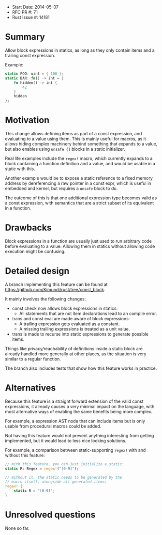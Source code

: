 - Start Date: 2014-05-07
- RFC PR #: 71
- Rust Issue #: 14181

# Summary

Allow block expressions in statics, as long as they only contain items
and a trailing const expression.

Example:

```rust
static FOO: uint = { 100 };
static BAR: fn() -> int = {
    fn hidden() -> int {
        42
    }
    hidden
};
```

# Motivation

This change allows defining items as part of a const expression,
and evaluating to a value using them.
This is mainly useful for macros, as it allows hiding complex machinery behind something
that expands to a value, but also enables using `unsafe {}` blocks in a static initializer.

Real life examples include the `regex!` macro, which currently expands to a block containing a
function definition and a value, and would be usable in a static with this.

Another example would be to expose a static reference to a fixed memory address by
dereferencing a raw pointer in a const expr, which is useful in
embedded and kernel, but requires a `unsafe` block to do.

The outcome of this is that one additional expression type becomes valid as a const
expression, with semantics that are a strict subset of its equivalent in a function.

# Drawbacks

Block expressions in a function are usually just used to run arbitrary code before
evaluating to a value. Allowing them in statics without allowing code
execution might be confusing.

# Detailed design

A branch implementing this feature can be found at
https://github.com/Kimundi/rust/tree/const_block.

It mainly involves the following changes:

- const check now allows block expressions in statics:
  - All statements that are not item declarations lead to an compile error.
- trans and const eval are made aware of block expressions:
  - A trailing expression gets evaluated as a constant.
  - A missing trailing expressions is treated as a unit value.
- trans is made to recurse into static expressions to generate possible items.

Things like privacy/reachability of definitions inside a static block
are already handled more generally at other places, as the situation is
very similar to a regular function.

The branch also includes tests that show how this feature works in practice.

# Alternatives

Because this feature is a straight forward extension of the valid const expressions,
it already causes a very minimal impact on the language, with most alternative ways
of enabling the same benefits being more complex.

For example, a expression AST node that can include items but is only usable from procedural macros
could be added.

Not having this feature would not prevent anything interesting from getting implemented,
but it would lead to less nice looking solutions.

For example, a comparison between static-supporting `regex!` with and without this feature:

```rust
// With this feature, you can just initialize a static:
static R: Regex = regex!("[0-9]");

// Without it, the static needs to be generated by the
// macro itself, alongside all generated items:
regex! {
    static R = "[0-9]";
}
```

# Unresolved questions

None so far.
